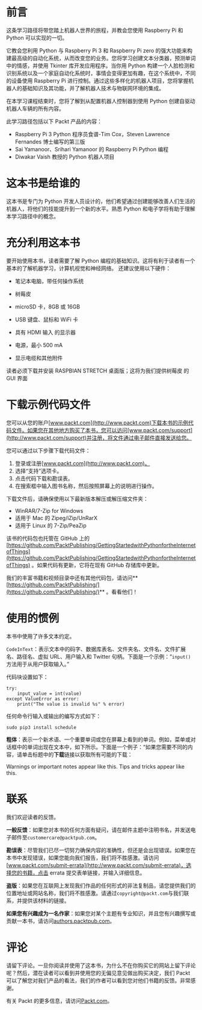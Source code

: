 # 前言

这条学习路径将带您踏上机器人世界的旅程，并教会您使用 Raspberry Pi 和 Python 可以实现的一切。

它教会您利用 Python 与 Raspberry Pi 3 和 Raspberry Pi zero 的强大功能来构建最高级的自动化系统，从而改变您的业务。您将学习创建文本分类器，预测单词中的情感，并使用 Tkinter 库开发应用程序。当你用 Python 构建一个人脸检测和识别系统以及一个家庭自动化系统时，事情会变得更加有趣，在这个系统中，不同的设备使用 Raspberry Pi 进行控制。通过这些多样化的机器人项目，您将掌握机器人的基础知识及其功能，并了解机器人技术与物联网环境的集成。

在本学习课程结束时，您将了解到从配置机器人控制器到使用 Python 创建自驱动机器人车辆的所有内容。

此学习路径包括以下 Packt 产品的内容：

*   Raspberry Pi 3 Python 程序员食谱-Tim Cox，Steven Lawrence Fernandes 博士编写的第三版
*   Sai Yamanoor、Srihari Yamanoor 的 Raspberry Pi Python 编程
*   Diwakar Vaish 教授的 Python 机器人项目

# 这本书是给谁的

这本书是专门为 Python 开发人员设计的，他们希望通过创建能够改善人们生活的机器人，将他们的技能提升到一个新的水平。熟悉 Python 和电子学将有助于理解本学习路径中的概念。

# 充分利用这本书

要开始使用本书，读者需要了解 Python 编程的基础知识。这将有利于读者有一个基本的了解机器学习，计算机视觉和神经网络。
还建议使用以下硬件：

*   笔记本电脑，带任何操作系统

*   树莓皮

*   microSD 卡，8GB 或 16GB

*   USB 键盘、鼠标和 WiFi 卡

*   具有 HDMI 输入
    的显示器
*   电源，最小 500 mA

*   显示电缆和其他附件

读者必须下载并安装 RASPBIAN STRETCH 桌面版；这将为我们提供树莓皮
的 GUI 界面

# 下载示例代码文件

您可以从您的账户[www.packt.com](http://www.packt.com)下载本书的示例代码文件。如果您在其他地方购买了本书，您可以访问[www.packt.com/support](http://www.packt.com/support)并注册，将文件通过电子邮件直接发送给您。

您可以通过以下步骤下载代码文件：

1.  登录或注册[www.packt.com](http://www.packt.com)。
2.  选择“支持”选项卡。
3.  点击代码下载和勘误表。
4.  在搜索框中输入图书名称，然后按照屏幕上的说明进行操作。

下载文件后，请确保使用以下最新版本解压或解压缩文件夹：

*   WinRAR/7-Zip for Windows
*   适用于 Mac 的 Zipeg/iZip/UnRarX
*   适用于 Linux 的 7-Zip/PeaZip

该书的代码包也托管在 GitHub 上的[https://github.com/PacktPublishing/GettingStartedwithPythonfortheInternetofThings](https://github.com/PacktPublishing/GettingStartedwithPythonfortheInternetofThings) 。如果代码有更新，它将在现有 GitHub 存储库中更新。

我们的丰富书籍和视频目录中还有其他代码包，请访问**[https://github.com/PacktPublishing/](https://github.com/PacktPublishing/)** 。看看他们！

# 使用的惯例

本书中使用了许多文本约定。

`CodeInText`：表示文本中的码字、数据库表名、文件夹名、文件名、文件扩展名、路径名、虚拟 URL、用户输入和 Twitter 句柄。下面是一个示例：“`input()`方法用于从用户获取输入。”

代码块设置如下：

```
try:         
    input_value = int(value)      
except ValueError as error:         
    print("The value is invalid %s" % error)
```

任何命令行输入或输出的编写方式如下：

```
sudo pip3 install schedule
```

**粗体**：表示一个新术语、一个重要单词或您在屏幕上看到的单词。例如，菜单或对话框中的单词出现在文本中，如下所示。下面是一个例子：“如果您需要不同的内容，请单击标题中的**下载**链接以获取所有可能的下载：

Warnings or important notes appear like this. Tips and tricks appear like this.

# 联系

我们欢迎读者的反馈。

**一般反馈**：如果您对本书的任何方面有疑问，请在邮件主题中注明书名，并发送电子邮件至`customercare@packtpub.com`。

**勘误表**：尽管我们已尽一切努力确保内容的准确性，但还是会出现错误。如果您在本书中发现错误，如果您能向我们报告，我们将不胜感激。请访问[www.packt.com/submit-errata](http://www.packt.com/submit-errata)，选择您的书籍，点击 errata 提交表单链接，并输入详细信息。

**盗版**：如果您在互联网上发现我们作品的任何形式的非法复制品，请您提供我们的位置地址或网站名称，我们将不胜感激。请通过`copyright@packt.com`与我们联系，并提供该材料的链接。

**如果您有兴趣成为一名作家**：如果您对某个主题有专业知识，并且您有兴趣撰写或贡献一本书，请访问[authors.packtpub.com](http://authors.packtpub.com/)。

# 评论

请留下评论。一旦你阅读并使用了这本书，为什么不在你购买它的网站上留下评论呢？然后，潜在读者可以看到并使用您的无偏见意见做出购买决定，我们 Packt 可以了解您对我们产品的看法，我们的作者可以看到您对他们书籍的反馈。非常感谢。

有关 Packt 的更多信息，请访问[Packt.com](http://www.packt.com/)。